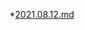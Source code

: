 *[2021.08.12.md](https://vue-loader.vuejs.org/guide/scoped-css.html#mixing-local-and-global-styles)
